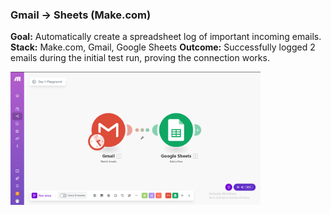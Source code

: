 ### Gmail → Sheets (Make.com)

**Goal:** Automatically create a spreadsheet log of important incoming emails.
**Stack:** Make.com, Gmail, Google Sheets
**Outcome:** Successfully logged 2 emails during the initial test run, proving the connection works.

<img src="/Day1/Make/01_gmail_sheets.png" width="400"/>
